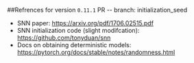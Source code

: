 ##Refrences for version `0.11.1` PR -- branch: initialization_seed

* SNN paper: https://arxiv.org/pdf/1706.02515.pdf
* SNN initialization code (slight modifcation): https://github.com/tonyduan/snn
* Docs on obtaining deterministic models: https://pytorch.org/docs/stable/notes/randomness.html
